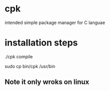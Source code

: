 # cpk
intended simple package manager for C languae

# installation steps

./cpk compile

sudo cp bin/cpk /usr/bin

## Note it only wroks on linux
